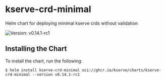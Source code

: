 # kserve-crd-minimal

Helm chart for deploying minimal kserve crds without validation

![Version: v0.14.1-rc1](https://img.shields.io/badge/Version-v0.14.1--rc1-informational?style=flat-square)

## Installing the Chart

To install the chart, run the following:

```console
$ helm install kserve-crd-minimal oci://ghcr.io/kserve/charts/kserve-crd-minimal --version v0.14.1-rc1
```
